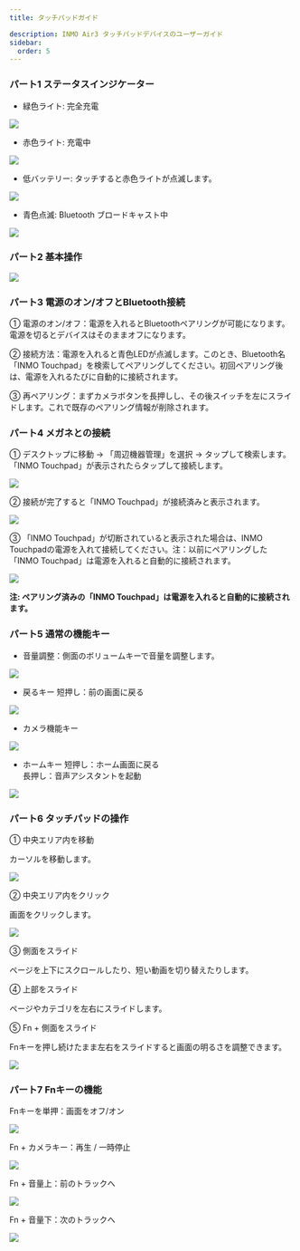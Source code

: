 ```yaml
---
title: タッチパッドガイド 

description: INMO Air3 タッチパッドデバイスのユーザーガイド
sidebar:
  order: 5
---
```


### パート1 ステータスインジケーター &#x20;

* 緑色ライト: 完全充電  

![](public/images/air3/inmo-touchpad-user-manual-1.png)

* 赤色ライト: 充電中 

![](public/images/air3/inmo-touchpad-user-manual-2.png)

* 低バッテリー: タッチすると赤色ライトが点滅します。 


![](public/images/air3/inmo-touchpad-user-manual-3.png)

* 青色点滅: Bluetooth ブロードキャスト中

![](public/images/air3/inmo-touchpad-user-manual-4.png)


### パート2 基本操作

![](public/images/air3/jp/inmo-touchpad-user-manual-5.png)


### パート3 電源のオン/オフとBluetooth接続

① 電源のオン/オフ：電源を入れるとBluetoothペアリングが可能になります。電源を切るとデバイスはそのままオフになります。  

② 接続方法：電源を入れると青色LEDが点滅します。このとき、Bluetooth名「INMO Touchpad」を検索してペアリングしてください。初回ペアリング後は、電源を入れるたびに自動的に接続されます。  

③ 再ペアリング：まずカメラボタンを長押しし、その後スイッチを左にスライドします。これで既存のペアリング情報が削除されます。  

### パート4 メガネとの接続

① デスクトップに移動 -> 「周辺機器管理」を選択 -> タップして検索します。「INMO Touchpad」が表示されたらタップして接続します。  

![](public/images/air3/jp/inmo-touchpad-user-manual-6.png)

② 接続が完了すると「INMO Touchpad」が接続済みと表示されます。

![](public/images/air3/jp/inmo-touchpad-user-manual-7.png)

③ 「INMO Touchpad」が切断されていると表示された場合は、INMO Touchpadの電源を入れて接続してください。注：以前にペアリングした「INMO Touchpad」は電源を入れると自動的に接続されます。  

![](public/images/air3/jp/inmo-touchpad-user-manual-8.png)

**注: ペアリング済みの「INMO Touchpad」は電源を入れると自動的に接続されます。**


### パート5 通常の機能キー

* 音量調整：側面のボリュームキーで音量を調整します。

![](public/images/air3/inmo-touchpad-user-manual-9.png)

* 戻るキー 短押し：前の画面に戻る 

![](public/images/air3/inmo-touchpad-user-manual-10.png)

* カメラ機能キー  

![](public/images/air3/jp/inmo-touchpad-user-manual-11.png)

* ホームキー
短押し：ホーム画面に戻る  
長押し：音声アシスタントを起動 

![](public/images/air3/inmo-touchpad-user-manual-12.png)

### パート6 タッチパッドの操作 

① 中央エリア内を移動&#x20;

&#x20;   カーソルを移動します。

![](public/images/air3/inmo-touchpad-user-manual-13.png)

② 中央エリア内をクリック&#x20;

&#x20;   画面をクリックします。

![](public/images/air3/inmo-touchpad-user-manual-14.png)

③ 側面をスライド&#x20;

&#x20;   ページを上下にスクロールしたり、短い動画を切り替えたりします。

④ 上部をスライド&#x20;

&#x20;   ページやカテゴリを左右にスライドします。  

⑤ Fn + 側面をスライド&#x20;

&#x20;   Fnキーを押し続けたまま左右をスライドすると画面の明るさを調整できます。  

![](public/images/air3/inmo-touchpad-user-manual-15.png)

### パート7 Fnキーの機能 

Fnキーを単押：画面をオフ/オン


![](public/images/air3/inmo-touchpad-user-manual-16.png)

Fn + カメラキー：再生 / 一時停止  


![](public/images/air3/inmo-touchpad-user-manual-17.png)

Fn + 音量上：前のトラックへ 


![](public/images/air3/inmo-touchpad-user-manual-18.png)


Fn + 音量下：次のトラックへ  


![](public/images/air3/inmo-touchpad-user-manual-19.png)






